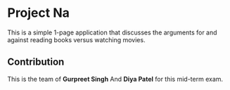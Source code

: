 # Project Na

This is a simple 1-page application that discusses the arguments for and against reading books versus watching movies.

## Contribution

This is the team of **Gurpreet Singh** And **Diya Patel** for this mid-term exam.

